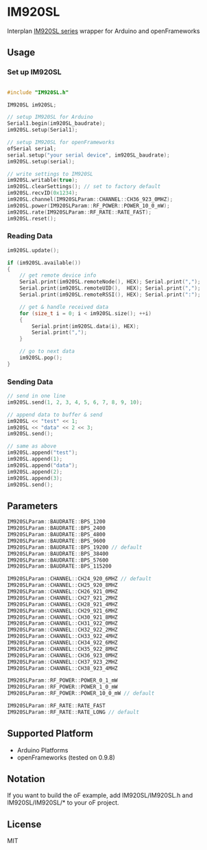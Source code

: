 # IM920SL
Interplan [IM920SL series](https://www.interplan.co.jp/solution/wireless/im920sl/) wrapper for Arduino and openFrameworks

## Usage
### Set up IM920SL

```c++

#include "IM920SL.h"

IM920SL im920SL;

// setup IM920SL for Arduino
Serial1.begin(im920SL_baudrate);
im920SL.setup(Serial1);

// setup IM920SL for openFrameworks
ofSerial serial;
serial.setup("your serial device", im920SL_baudrate);
im920SL.setup(serial);

// write settings to IM920SL
im920SL.writable(true);
im920SL.clearSettings(); // set to factory default
im920SL.recvID(0x1234);
im920SL.channel(IM920SLParam::CHANNEL::CH36_923_0MHZ);
im920SL.power(IM920SLParam::RF_POWER::POWER_10_0_mW);
im920SL.rate(IM920SLParam::RF_RATE::RATE_FAST);
im920SL.reset();
```

### Reading Data
``` c++
im920SL.update();

if (im920SL.available())
{
    // get remote device info
    Serial.print(im920SL.remoteNode(), HEX); Serial.print(",");
    Serial.print(im920SL.remoteUID(),  HEX); Serial.print(",");
    Serial.print(im920SL.remoteRSSI(), HEX); Serial.print(":");

    // get & handle received data
    for (size_t i = 0; i < im920SL.size(); ++i)
    {
        Serial.print(im920SL.data(i), HEX);
        Serial.print(",");
    }

    // go to next data
    im920SL.pop();
}
```

### Sending Data

``` c++
// send in one line
im920SL.send(1, 2, 3, 4, 5, 6, 7, 8, 9, 10);

// append data to buffer & send
im920SL << "test" << 1;
im920SL << "data" << 2 << 3;
im920SL.send();

// same as above
im920SL.append("test");
im920SL.append(1);
im920SL.append("data");
im920SL.append(2);
im920SL.append(3);
im920SL.send();
```

## Parameters

``` c++
IM920SLParam::BAUDRATE::BPS_1200
IM920SLParam::BAUDRATE::BPS_2400
IM920SLParam::BAUDRATE::BPS_4800
IM920SLParam::BAUDRATE::BPS_9600
IM920SLParam::BAUDRATE::BPS_19200 // default
IM920SLParam::BAUDRATE::BPS_38400
IM920SLParam::BAUDRATE::BPS_57600
IM920SLParam::BAUDRATE::BPS_115200

IM920SLParam::CHANNEL::CH24_920_6MHZ // default
IM920SLParam::CHANNEL::CH25_920_8MHZ
IM920SLParam::CHANNEL::CH26_921_0MHZ
IM920SLParam::CHANNEL::CH27_921_2MHZ
IM920SLParam::CHANNEL::CH28_921_4MHZ
IM920SLParam::CHANNEL::CH29_921_6MHZ
IM920SLParam::CHANNEL::CH30_921_8MHZ
IM920SLParam::CHANNEL::CH31_922_0MHZ
IM920SLParam::CHANNEL::CH32_922_2MHZ
IM920SLParam::CHANNEL::CH33_922_4MHZ
IM920SLParam::CHANNEL::CH34_922_6MHZ
IM920SLParam::CHANNEL::CH35_922_8MHZ
IM920SLParam::CHANNEL::CH36_923_0MHZ
IM920SLParam::CHANNEL::CH37_923_2MHZ
IM920SLParam::CHANNEL::CH38_923_4MHZ

IM920SLParam::RF_POWER::POWER_0_1_mW
IM920SLParam::RF_POWER::POWER_1_0_mW
IM920SLParam::RF_POWER::POWER_10_0_mW // default

IM920SLParam::RF_RATE::RATE_FAST
IM920SLParam::RF_RATE::RATE_LONG // default
```

## Supported Platform

- Arduino Platforms
- openFrameworks (tested on 0.9.8)


## Notation

If you want to build the oF example, add IM920SL/IM920SL.h and IM920SL/IM920SL/* to your oF project.


## License

MIT